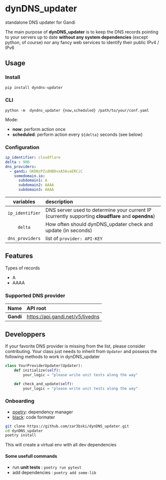 # dynDNS_updater
standalone DNS updater for Gandi


The main purpose of **dynDNS_updater** is to keep the DNS records pointing to your servers up to date **without any system dependencies** (except python, of course) nor any fancy web services to identify their public IPv4 / IPv6

## Usage

### Install

```bash
pip install dyndns-updater
```

### CLI

```
python -m  dyndns_updater {now,scheduled} /path/to/your/conf.yaml
```
Mode: 

* **now**: perform action once
* **scheduled**: perform action every `${delta}` seconds (see below)


### Configuration

```yaml
ip_identifier: cloudflare
delta : 900
dns_providers: 
  - gandi: GKDNzPZsdHB8vxA56voERCiC
    somedomain.io:
      subdomain1: A
      subdomain2: AAAA
      subdomain3: AAAA
```

|    variables    | description                                                                                        |
| :-------------: | :------------------------------------------------------------------------------------------------- |
| `ip_identifier` | DNS server used to determine your current IP (currently supporting **cloudflare** and **opendns**) |
|     `delta`     | How often should dynDNS_updater check and update (in seconds)                                      |
| `dns_providers` | list of `provider: API-KEY`                                                                        |


## Features

Types of records

* A
* AAAA

### Supported DNS provider

|      Name | API root                         |
| --------: | :------------------------------- |
| **Gandi** | https://api.gandi.net/v5/livedns |

## Developpers 

If your favorite DNS provider is missing from the list, please consider contributing. Your class just needs to inherit from `Updater` and possess the following methods to work in dynDNS_updater

```python
class YourProviderUpdater(Updater):
    def initialize(self):
        your_logic = "please write unit tests along the way"

    def check_and_update(self):
        your_logic = "please write unit tests along the way"
```

### Onboarding

* [poetry](https://python-poetry.org/): dependency manager
* [black](https://github.com/psf/black): code formater

```bash
git clone https://github.com/zar3bski/dynDNS_updater.git
cd dynDNS_updater
poetry install 
```

This will create a virtual env with all dev dependencies

#### Some usefull commands

* run **unit tests** : `poetry run pytest`
* add dependencies : `poetry add some-lib`



